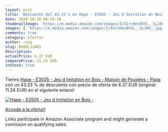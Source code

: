 ```yaml
---
layout: post
title: 'Descuento del 43.33 % en Hape - E3505 - Jeu d Imitation en Bois -'
date: 2020-10-26 06:56:18
thumbnailImage: 'https://m.media-amazon.com/images/I/41rcHen8hVL._SL200_.jpg'
images: [ 'https://m.media-amazon.com/images/I/41rcHen8hVL._SL200_.jpg' ]
comments: true
category: ofertas
author: ring
slug: B00DLJLW6S
description:
actualPrice: 6.37 EUR
comparePrice: 11.24 EUR
inStock: true
---
```


Tienes [Hape - E3505 - Jeu d Imitation en Bois - Maison de Poupées - Papa](https://www.amazon.fr/dp/B00DLJLW6S/?tag=tolees0d-21) con un 43.33 % de descuento con precio de oferta de 6.37 EUR (original: 11.24 EUR) en el siguiente enlace!

[![Hape - E3505 - Jeu d Imitation en Bois -](https://m.media-amazon.com/images/I/41rcHen8hVL._SL200_.jpg)](https://www.amazon.fr/dp/B00DLJLW6S/?tag=tolees0d-21)

[Accede a la oferta!!](https://www.amazon.fr/dp/B00DLJLW6S/?tag=tolees0d-21)

Links participate in Amazon Associate program and might generate a comission on qualifying sales


